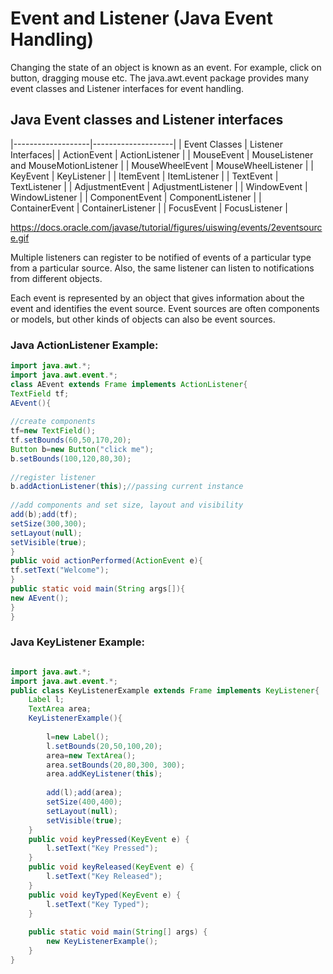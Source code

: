 # Event and Listener (Java Event Handling)

Changing the state of an object is known as an event. For example, click on button, dragging mouse etc. The java.awt.event package provides many event classes and Listener interfaces for event handling.


## Java Event classes and Listener interfaces
|-------------------|--------------------|
| Event Classes | Listener Interfaces|
| ActionEvent | ActionListener |
| MouseEvent | MouseListener and MouseMotionListener |
| MouseWheelEvent | MouseWheelListener |
| KeyEvent |	KeyListener |
| ItemEvent |	ItemListener |
| TextEvent |	TextListener |
| AdjustmentEvent | AdjustmentListener |
| WindowEvent | WindowListener |
| ComponentEvent	| ComponentListener |
| ContainerEvent	| ContainerListener |
| FocusEvent	| FocusListener |



https://docs.oracle.com/javase/tutorial/figures/uiswing/events/2eventsource.gif

Multiple listeners can register to be notified of events of a particular type from a particular source. Also, the same listener can listen to notifications from different objects.

Each event is represented by an object that gives information about the event and identifies the event source. Event sources are often components or models, but other kinds of objects can also be event sources.


### Java ActionListener Example:
```java
import java.awt.*;  
import java.awt.event.*;  
class AEvent extends Frame implements ActionListener{  
TextField tf;  
AEvent(){  
  
//create components  
tf=new TextField();  
tf.setBounds(60,50,170,20);  
Button b=new Button("click me");  
b.setBounds(100,120,80,30);  
  
//register listener  
b.addActionListener(this);//passing current instance  
  
//add components and set size, layout and visibility  
add(b);add(tf);  
setSize(300,300);  
setLayout(null);  
setVisible(true);  
}  
public void actionPerformed(ActionEvent e){  
tf.setText("Welcome");  
}  
public static void main(String args[]){  
new AEvent();  
}  
}  
```

### Java KeyListener Example:
```java

import java.awt.*;  
import java.awt.event.*;  
public class KeyListenerExample extends Frame implements KeyListener{  
    Label l;  
    TextArea area;  
    KeyListenerExample(){  
          
        l=new Label();  
        l.setBounds(20,50,100,20);  
        area=new TextArea();  
        area.setBounds(20,80,300, 300);  
        area.addKeyListener(this);  
          
        add(l);add(area);  
        setSize(400,400);  
        setLayout(null);  
        setVisible(true);  
    }  
    public void keyPressed(KeyEvent e) {  
        l.setText("Key Pressed");  
    }  
    public void keyReleased(KeyEvent e) {  
        l.setText("Key Released");  
    }  
    public void keyTyped(KeyEvent e) {  
        l.setText("Key Typed");  
    }  
  
    public static void main(String[] args) {  
        new KeyListenerExample();  
    }  
}  
```